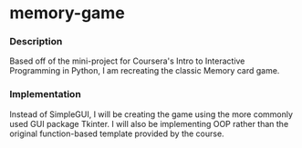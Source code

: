 # memory-game

### Description
Based off of the mini-project for Coursera's Intro to Interactive Programming in Python, I am recreating the classic Memory card game.

### Implementation
Instead of SimpleGUI, I will be creating the game using the more commonly used GUI package Tkinter.
I will also be implementing OOP rather than the original function-based template provided by the course.
